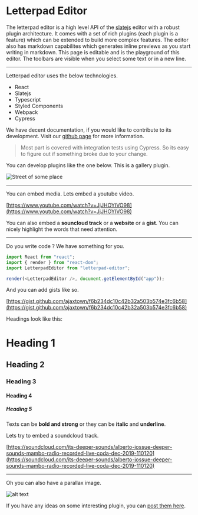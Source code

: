 # Letterpad Editor

The letterpad editor is a high level API of the [slatejs](https://slatejs.org) editor with a robust plugin architecture. It comes with a set of rich plugins (each plugin is a feature) which can be extended to build more complex features. The editor also has markdown capabilites which generates inline previews as you start writing in markdown. This page is editable and is the playground of this editor. The toolbars are visible when you select some text or in a new line.

---

Letterpad editor uses the below technologies.

- React
- Slatejs
- Typescript
- Styled Components
- Webpack
- Cypress

We have decent documentation, if you would like to contribute to its development. Visit our [github page](https://github.com/letterpad/editor) for more information.

> Most part is covered with integration tests using Cypress. So its easy to figure out if something broke due to your change.

You can develop plugins like the one below. This is a gallery plugin.

![Street of some place](https://i.ibb.co/DWvD3zm/3.jpg "Logo Title Text 1")

---

You can embed media. Lets embed a youtube video.

[https://www.youtube.com/watch?v=JjJHOYIVO98](https://www.youtube.com/watch?v=JjJHOYIVO98)

You can also embed a **souncloud track** or a **website** or a **gist**. You can nicely highlight the words that need attention.

---

Do you write code ? We have something for you.

```javascript
import React from "react";
import { render } from "react-dom";
import LetterpadEditor from "letterpad-editor";

render(<LetterpadEditor />, document.getElementById("app"));
```

And you can add gists like so.

[https://gist.github.com/ajaxtown/f6b234dc10c42b32a503b574e3fc6b58](https://gist.github.com/ajaxtown/f6b234dc10c42b32a503b574e3fc6b58)

Headings look like this:

# Heading 1

## Heading 2

### Heading 3

#### Heading 4

##### Heading 5

Texts can be **bold and strong** or they can be **italic** and **underline**.

Lets try to embed a soundcloud track.

[https://soundcloud.com/its-deeper-sounds/alberto-jossue-deeper-sounds-mambo-radio-recorded-live-coda-dec-2019-110120](https://soundcloud.com/its-deeper-sounds/alberto-jossue-deeper-sounds-mambo-radio-recorded-live-coda-dec-2019-110120)

---

Oh you can also have a parallax image.

![alt text](https://i.ibb.co/vHftK2F/8.jpg "Logo Title Text 1")

If you have any ideas on some interesting plugin, you can [post them here](https://github.com/letterpad/editor/issues/new).
